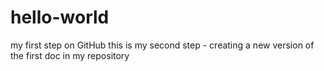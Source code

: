 # hello-world
my first step on GitHub
this is my second step - creating a new version of the first doc in my repository
